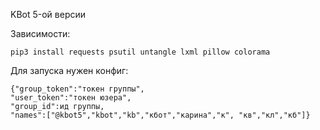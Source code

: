KBot 5-ой версии

Зависимости:
```
pip3 install requests psutil untangle lxml pillow colorama
```

Для запуска нужен конфиг:
```
{"group_token":"токен группы",
"user_token":"токен юзера",
"group_id":ид группы,
"names":["@kbot5","kbot","kb","кбот","карина","к", "кв","кл","кб"]}
